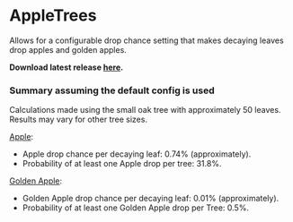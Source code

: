 # AppleTrees
Allows for a configurable drop chance setting that makes decaying leaves drop apples and golden apples.

<b>Download latest release [here](https://github.com/AleksandarHaralanov/AppleTrees/releases/latest).</b>

### Summary assuming the default config is used
Calculations made using the small oak tree with approximately 50 leaves. Results may vary for other tree sizes.

<u>Apple</u>:
- Apple drop chance per decaying leaf: 0.74% (approximately).
- Probability of at least one Apple drop per tree: 31.8%.

<u>Golden Apple</u>:
- Golden Apple drop chance per decaying leaf: 0.01% (approximately).
- Probability of at least one Golden Apple drop per Tree: 0.5%.